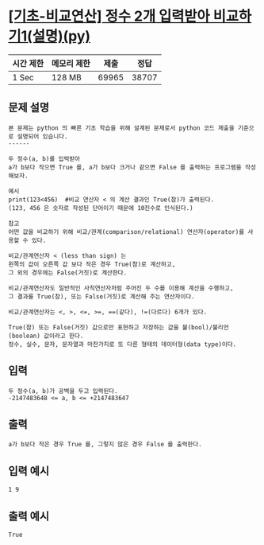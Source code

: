 # [[기초-비교연산] 정수 2개 입력받아 비교하기1(설명)(py)](https://codeup.kr/problem.php?id=6048)

| 시간 제한 | 메모리 제한 | 제출 | 정답 |
| --- | --- | --- | --- |
| 1 Sec | 128 MB | 69965 | 38707 |

## **문제 설명**

```
본 문제는 python 의 빠른 기초 학습을 위해 설계된 문제로서 python 코드 제출을 기준으로 설명되어 있습니다. 
------

두 정수(a, b)를 입력받아
a가 b보다 작으면 True 를, a가 b보다 크거나 같으면 False 를 출력하는 프로그램을 작성해보자.

예시
print(123<456)  #비교 연산자 < 의 계산 결과인 True(참)가 출력된다.
(123, 456 은 숫자로 작성된 단어이기 때문에 10진수로 인식된다.)

참고
어떤 값을 비교하기 위해 비교/관계(comparison/relational) 연산자(operator)를 사용할 수 있다.

비교/관계연산자 < (less than sign) 는
왼쪽의 값이 오른쪽 값 보다 작은 경우 True(참)로 계산하고,
그 외의 경우에는 False(거짓)로 계산한다.

비교/관계연산자도 일반적인 사칙연산자처럼 주어진 두 수를 이용해 계산을 수행하고,
그 결과를 True(참), 또는 False(거짓)로 계산해 주는 연산자이다.

비교/관계연산자는 <, >, <=, >=, ==(같다), !=(다르다) 6개가 있다.

True(참) 또는 False(거짓) 값으로만 표현하고 저장하는 값을 불(bool)/불리언(boolean) 값이라고 한다.
정수, 실수, 문자, 문자열과 마찬가지로 또 다른 형태의 데이터형(data type)이다.
```

## 입력

```
두 정수(a, b)가 공백을 두고 입력된다.
-2147483648 <= a, b <= +2147483647
```

## 출력

```
a가 b보다 작은 경우 True 를, 그렇지 않은 경우 False 를 출력한다.
```

## 입력 예시

```
1 9
```

## 출력 예시

```
True
```
